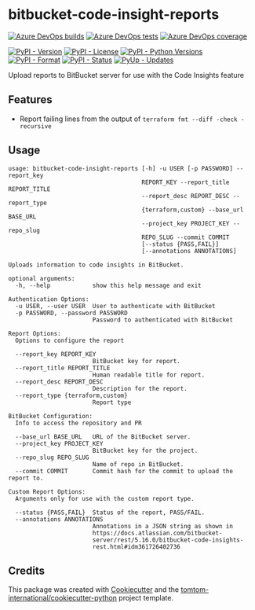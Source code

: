 # bitbucket-code-insight-reports

[![Azure DevOps builds](https://img.shields.io/azure-devops/build/tomtomweb/GitHub-TomTom-International/5/master.svg)](https://dev.azure.com/tomtomweb/GitHub-TomTom-International/_build/latest?definitionId=5&branchName=master)
[![Azure DevOps tests](https://img.shields.io/azure-devops/tests/tomtomweb/GitHub-TomTom-International/5/master.svg)](https://dev.azure.com/tomtomweb/GitHub-TomTom-International/_build/latest?definitionId=5&branchName=master)
[![Azure DevOps coverage](https://img.shields.io/azure-devops/coverage/tomtomweb/GitHub-TomTom-International/5/master.svg)](https://dev.azure.com/tomtomweb/GitHub-TomTom-International/_build/latest?definitionId=5&branchName=master)

[![PyPI - Version](https://img.shields.io/pypi/v/bitbucket-code-insight-reports.svg)](https://pypi.org/project/bitbucket-code-insight-reports/)
[![PyPI - License](https://img.shields.io/pypi/l/bitbucket-code-insight-reports.svg)](https://pypi.org/project/bitbucket-code-insight-reports/)
[![PyPI - Python Versions](https://img.shields.io/pypi/pyversions/bitbucket-code-insight-reports.svg)](https://pypi.org/project/bitbucket-code-insight-reports/)
[![PyPI - Format](https://img.shields.io/pypi/format/bitbucket-code-insight-reports.svg)](https://pypi.org/project/bitbucket-code-insight-reports/)
[![PyPI - Status](https://img.shields.io/pypi/status/bitbucket-code-insight-reports.svg)](https://pypi.org/project/bitbucket-code-insight-reports/)
[![PyUp - Updates](https://pyup.io/repos/github/tomtom-international/bitbucket-code-insight-reports/shield.svg)](https://pyup.io/repos/github/tomtom-international/bitbucket-code-insight-reports/)


Upload reports to BitBucket server for use with the Code Insights feature

## Features

* Report failing lines from the output of `terraform fmt --diff -check -recursive`

## Usage

```
usage: bitbucket-code-insight-reports [-h] -u USER [-p PASSWORD] --report_key
                                      REPORT_KEY --report_title REPORT_TITLE
                                      --report_desc REPORT_DESC --report_type
                                      {terraform,custom} --base_url BASE_URL
                                      --project_key PROJECT_KEY --repo_slug
                                      REPO_SLUG --commit COMMIT
                                      [--status {PASS,FAIL}]
                                      [--annotations ANNOTATIONS]

Uploads information to code insights in BitBucket.

optional arguments:
  -h, --help            show this help message and exit

Authentication Options:
  -u USER, --user USER  User to authenticate with BitBucket
  -p PASSWORD, --password PASSWORD
                        Password to authenticated with BitBucket

Report Options:
  Options to configure the report

  --report_key REPORT_KEY
                        BitBucket key for report.
  --report_title REPORT_TITLE
                        Human readable title for report.
  --report_desc REPORT_DESC
                        Description for the report.
  --report_type {terraform,custom}
                        Report type

BitBucket Configuration:
  Info to access the repository and PR

  --base_url BASE_URL   URL of the BitBucket server.
  --project_key PROJECT_KEY
                        BitBucket key for the project.
  --repo_slug REPO_SLUG
                        Name of repo in BitBucket.
  --commit COMMIT       Commit hash for the commit to upload the report to.

Custom Report Options:
  Arguments only for use with the custom report type.

  --status {PASS,FAIL}  Status of the report, PASS/FAIL.
  --annotations ANNOTATIONS
                        Annotations in a JSON string as shown in
                        https://docs.atlassian.com/bitbucket-
                        server/rest/5.16.0/bitbucket-code-insights-
                        rest.html#idm361726402736
```


## Credits

This package was created with [Cookiecutter](https://github.com/audreyr/cookiecutter) and the [tomtom-international/cookiecutter-python](https://github.com/tomtom-international/cookiecutter-python) project template.
